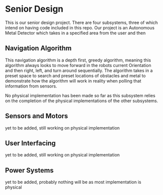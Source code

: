 # Senior Design
This is our senior design project. There are four subsystems, three of which intend on having code included in this repo. Our project is an Autonomous Metal Detector which takes in a specified area from the user and then 

## Navigation Algorithm
This navigation algorithm is a depth first, greedy algorithm, meaning this algorithm always looks to move forward in the robots current Orientation and then right, left, and turn around sequentially. The algorithm takes in a preset space to search and preset locations of obstacles and metal to demonstrate how the algorithm will work in reality when polling that information from sensors.

No physical implementation has been made so far as this subsystem relies on the completion of the physical implementations of the other subsystems. 

## Sensors and Motors
yet to be added, still working on physical implementation

## User Interfacing
yet to be added, still working on physical implementation

## Power Systems
yet to be added, probably nothing will be as most implementation is physical
